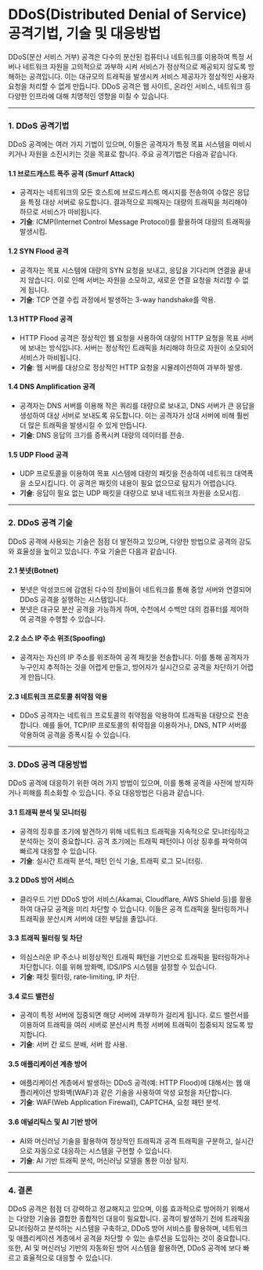 # DDoS(Distributed Denial of Service) 공격기법, 기술 및 대응방법

DDoS(분산 서비스 거부) 공격은 다수의 분산된 컴퓨터나 네트워크를 이용하여 특정 서버나 네트워크 자원을 고의적으로 과부하 시켜 서비스가 정상적으로 제공되지 않도록 방해하는 공격입니다. 이는 대규모의 트래픽을 발생시켜 서비스 제공자가 정상적인 사용자 요청을 처리할 수 없게 만듭니다. DDoS 공격은 웹 사이트, 온라인 서비스, 네트워크 등 다양한 인프라에 대해 치명적인 영향을 미칠 수 있습니다.

---
### 1. **DDoS 공격기법**

DDoS 공격에는 여러 가지 기법이 있으며, 이들은 공격자가 특정 목표 시스템을 마비시키거나 자원을 소진시키는 것을 목표로 합니다. 주요 공격기법은 다음과 같습니다.

#### 1.1 **브로드캐스트 폭주 공격 (Smurf Attack)**

- 공격자는 네트워크의 모든 호스트에 브로드캐스트 메시지를 전송하여 수많은 응답을 특정 대상 서버로 유도합니다. 결과적으로 피해자는 대량의 트래픽을 처리해야 하므로 서비스가 마비됩니다.
- **기술**: ICMP(Internet Control Message Protocol)를 활용하여 대량의 트래픽을 발생시킴.

#### 1.2 **SYN Flood 공격**

- 공격자는 목표 시스템에 대량의 SYN 요청을 보내고, 응답을 기다리며 연결을 끝내지 않습니다. 이로 인해 서버는 자원을 소모하고, 새로운 연결 요청을 처리할 수 없게 됩니다.
- **기술**: TCP 연결 수립 과정에서 발생하는 3-way handshake를 악용.

#### 1.3 **HTTP Flood 공격**

- HTTP Flood 공격은 정상적인 웹 요청을 사용하여 대량의 HTTP 요청을 목표 서버에 보내는 방식입니다. 서버는 정상적인 트래픽을 처리해야 하므로 자원이 소모되어 서비스가 마비됩니다.
- **기술**: 웹 서버를 대상으로 정상적인 HTTP 요청을 시뮬레이션하여 과부하 발생.

#### 1.4 **DNS Amplification 공격**

- 공격자는 DNS 서버를 이용해 작은 쿼리를 대량으로 보내고, DNS 서버가 큰 응답을 생성하여 대상 서버로 보내도록 유도합니다. 이는 공격자가 상대 서버에 비해 훨씬 더 많은 트래픽을 발생시킬 수 있게 만듭니다.
- **기술**: DNS 응답의 크기를 증폭시켜 대량의 데이터를 전송.

#### 1.5 **UDP Flood 공격**

- UDP 프로토콜을 이용하여 목표 시스템에 대량의 패킷을 전송하여 네트워크 대역폭을 소모시킵니다. 이 공격은 패킷의 내용이 필요 없으므로 탐지가 어렵습니다.
- **기술**: 응답이 필요 없는 UDP 패킷을 대량으로 보내 네트워크 자원을 소모시킴.

---
### 2. **DDoS 공격 기술**

DDoS 공격에 사용되는 기술은 점점 더 발전하고 있으며, 다양한 방법으로 공격의 강도와 효율성을 높이고 있습니다. 주요 기술은 다음과 같습니다.

#### 2.1 **봇넷(Botnet)**

- 봇넷은 악성코드에 감염된 다수의 장비들이 네트워크를 통해 중앙 서버와 연결되어 DDoS 공격을 실행하는 시스템입니다.
- 봇넷은 대규모 분산 공격을 가능하게 하며, 수천에서 수백만 대의 컴퓨터를 제어하여 공격을 수행할 수 있습니다.

#### 2.2 **소스 IP 주소 위조(Spoofing)**

- 공격자는 자신의 IP 주소를 위조하여 공격 패킷을 전송합니다. 이를 통해 공격자가 누구인지 추적하는 것을 어렵게 만들고, 방어자가 실시간으로 공격을 차단하기 어렵게 만듭니다.

#### 2.3 **네트워크 프로토콜 취약점 악용**

- DDoS 공격자는 네트워크 프로토콜의 취약점을 악용하여 트래픽을 대량으로 전송합니다. 예를 들어, TCP/IP 프로토콜의 취약점을 이용하거나, DNS, NTP 서버를 악용하여 공격을 증폭시킬 수 있습니다.

---
### 3. **DDoS 공격 대응방법**

DDoS 공격에 대응하기 위한 여러 가지 방법이 있으며, 이를 통해 공격을 사전에 방지하거나 피해를 최소화할 수 있습니다. 주요 대응방법은 다음과 같습니다.

#### 3.1 **트래픽 분석 및 모니터링**

- 공격의 징후를 조기에 발견하기 위해 네트워크 트래픽을 지속적으로 모니터링하고 분석하는 것이 중요합니다. 공격 초기에는 트래픽 패턴이나 이상 징후를 파악하여 빠르게 대응할 수 있습니다.
- **기술**: 실시간 트래픽 분석, 패턴 인식 기술, 트래픽 로그 모니터링.

#### 3.2 **DDoS 방어 서비스**

- 클라우드 기반 DDoS 방어 서비스(Akamai, Cloudflare, AWS Shield 등)를 활용하여 대규모 공격을 미리 차단할 수 있습니다. 이들은 공격 트래픽을 필터링하거나 트래픽을 분산시켜 서버에 대한 부담을 줄입니다.

#### 3.3 **트래픽 필터링 및 차단**

- 의심스러운 IP 주소나 비정상적인 트래픽 패턴을 기반으로 트래픽을 필터링하거나 차단합니다. 이를 위해 방화벽, IDS/IPS 시스템을 설정할 수 있습니다.
- **기술**: 패킷 필터링, rate-limiting, IP 차단.

#### 3.4 **로드 밸런싱**

- 공격이 특정 서버에 집중되면 해당 서버에 과부하가 걸리게 됩니다. 로드 밸런서를 이용하여 트래픽을 여러 서버로 분산시켜 특정 서버에 트래픽이 집중되지 않도록 방지합니다.
- **기술**: 서버 간 로드 분배, 서버 팜 사용.

#### 3.5 **애플리케이션 계층 방어**

- 애플리케이션 계층에서 발생하는 DDoS 공격(예: HTTP Flood)에 대해서는 웹 애플리케이션 방화벽(WAF)과 같은 기술을 사용하여 악성 요청을 차단합니다.
- **기술**: WAF(Web Application Firewall), CAPTCHA, 요청 패턴 분석.

#### 3.6 **애널리틱스 및 AI 기반 방어**

- AI와 머신러닝 기술을 활용하여 정상적인 트래픽과 공격 트래픽을 구분하고, 실시간으로 자동으로 대응하는 시스템을 구현할 수 있습니다.
- **기술**: AI 기반 트래픽 분석, 머신러닝 모델을 통한 이상 탐지.

---
### 4. **결론**

DDoS 공격은 점점 더 강력하고 정교해지고 있으며, 이를 효과적으로 방어하기 위해서는 다양한 기술을 결합한 종합적인 대응이 필요합니다. 공격이 발생하기 전에 트래픽을 모니터링하고 분석하는 시스템을 구축하고, DDoS 방어 서비스를 활용하며, 네트워크 및 애플리케이션 계층에서 공격을 차단할 수 있는 솔루션을 도입하는 것이 중요합니다. 또한, AI 및 머신러닝 기반의 자동화된 방어 시스템을 활용하면, DDoS 공격에 보다 빠르고 효율적으로 대응할 수 있습니다.
